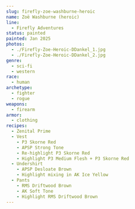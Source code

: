 ```yaml
---
slug: firefly-zoe-washburne-heroic
name: Zoë Washburne (heroic)
line:
  - Firefly Adventures
status: painted
painted: Jan 2025
photos:
  - ./Firefly-Zoe-Heroic-DDankel_1.jpg
  - ./Firefly-Zoe-Heroic-DDankel_2.jpg
genre:
  - sci-fi
  - western
race:
  - human
archetype:
  - fighter
  - rogue
weapons:
  - firearm
armor:
  - clothing
recipes:
  - Zenital Prime
  - Vest
    - P3 Skorne Red
    - APSP Strong Tone
    - Re-highlight P3 Skorne Red
    - Highlight P3 Medium Flesh + P3 Skorne Red
  - Undershirt
    - APSP Desloate Brown
    - Highlight mixing in AK Ice Yellow
  - Pants
    - RMS Driftwood Brown
    - AK Soft Tone
    - Highlight RMS Driftwood Brown
---
```

